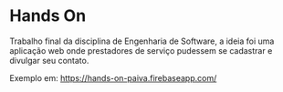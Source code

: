 # Hands On
Trabalho final da disciplina de Engenharia de Software, a ideia foi uma aplicação web onde prestadores de serviço pudessem se cadastrar e divulgar seu contato.

Exemplo em: https://hands-on-paiva.firebaseapp.com/
